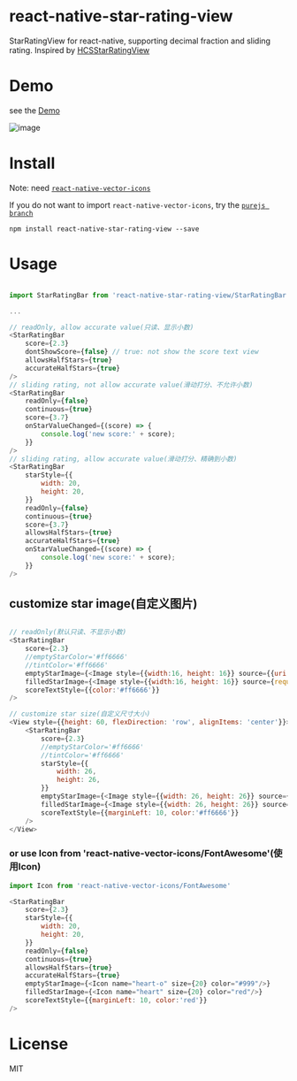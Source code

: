 # react-native-star-rating-view
StarRatingView for react-native, supporting decimal fraction and sliding rating.
Inspired by [HCSStarRatingView](https://github.com/hsousa/HCSStarRatingView)

# Demo
see the [Demo](Demo/StarRatingViewDemo)

![image](Demo/StarRatingViewDemo/demo.gif)

# Install
Note: need [`react-native-vector-icons`](https://github.com/oblador/react-native-vector-icons)

If you do not want to import `react-native-vector-icons`, 
try the [`purejs branch`](https://github.com/ksti/react-native-star-rating-view/tree/purejs#install) 

```
npm install react-native-star-rating-view --save
```
# Usage

```js

import StarRatingBar from 'react-native-star-rating-view/StarRatingBar'

...

// readOnly, allow accurate value(只读、显示小数)
<StarRatingBar
    score={2.3}
    dontShowScore={false} // true: not show the score text view
    allowsHalfStars={true}
    accurateHalfStars={true}
/>
// sliding rating, not allow accurate value(滑动打分、不允许小数)
<StarRatingBar
    readOnly={false}
    continuous={true}
    score={3.7}
    onStarValueChanged={(score) => {
        console.log('new score:' + score);
    }}
/>
// sliding rating, allow accurate value(滑动打分、精确到小数)
<StarRatingBar
    starStyle={{
        width: 20,
        height: 20,
    }}
    readOnly={false}
    continuous={true}
    score={3.7}
    allowsHalfStars={true}
    accurateHalfStars={true}
    onStarValueChanged={(score) => {
        console.log('new score:' + score);
    }}
/>

```

## customize star image(自定义图片)

```js

// readOnly(默认只读、不显示小数)
<StarRatingBar
    score={2.3}
    //emptyStarColor='#ff6666'
    //tintColor='#ff6666'
    emptyStarImage={<Image style={{width:16, height: 16}} source={{uri: 'emptyStar.png: your image path'}} />}
    filledStarImage={<Image style={{width:16, height: 16}} source={require('star.png: your image path')} />}
    scoreTextStyle={{color:'#ff6666'}}
/>

// customize star size(自定义尺寸大小)
<View style={{height: 60, flexDirection: 'row', alignItems: 'center'}}>
    <StarRatingBar
        score={2.3}
        //emptyStarColor='#ff6666'
        //tintColor='#ff6666'
        starStyle={{
            width: 26,
            height: 26,
        }}
        emptyStarImage={<Image style={{width: 26, height: 26}} source={{uri: 'emptyStar.png: your image path'}} />}
        filledStarImage={<Image style={{width: 26, height: 26}} source={require('star.png: your image path')} />}
        scoreTextStyle={{marginLeft: 10, color:'#ff6666'}}
    />
</View>

```
### or use Icon from 'react-native-vector-icons/FontAwesome'(使用Icon)
```js
import Icon from 'react-native-vector-icons/FontAwesome'

<StarRatingBar
    score={2.3}
    starStyle={{
        width: 20,
        height: 20,
    }}
    readOnly={false}
    continuous={true}
    allowsHalfStars={true}
    accurateHalfStars={true}
    emptyStarImage={<Icon name="heart-o" size={20} color="#999"/>}
    filledStarImage={<Icon name="heart" size={20} color="red"/>}
    scoreTextStyle={{marginLeft: 10, color:'red'}}
/>
```

# License
MIT
